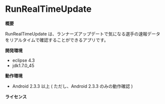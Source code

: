 RunRealTimeUpdate
=================
**概要**

RunRealTimeUpdate は、ランナーズアップデートで気になる選手の速報データをリアルタイムで確認することができるアプリです。

**開発環境**
* eclipse 4.3
* jdk1.7.0_45

**動作環境**
* Android 2.3.3 以上 ( ただし、Android 2.3.3 のみの動作確認 )

**ライセンス**
